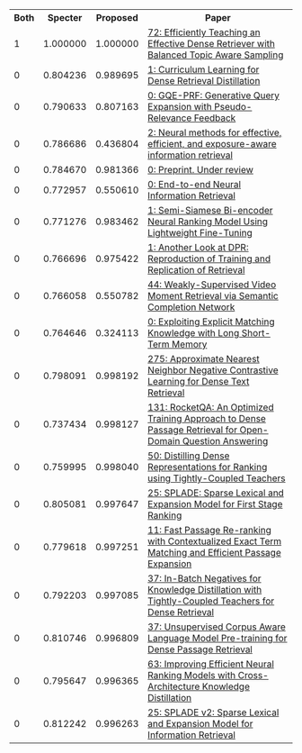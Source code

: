 <html><table><tr>
<th>Both</th>
<th>Specter</th>
<th>Proposed</th>
<th>Paper</th>
</tr>
<tr>
<td>1</td>
<td>1.000000</td>
<td>1.000000</td>
<td><a href="https://www.semanticscholar.org/paper/4deed74a3eee7e629dce2b8ef1e437ca74b2e64a">72: Efficiently Teaching an Effective Dense Retriever with Balanced Topic Aware Sampling</a></td>
</tr>
<tr>
<td>0</td>
<td>0.804236</td>
<td>0.989695</td>
<td><a href="https://www.semanticscholar.org/paper/55c77aab3186dfdfd3eb6bff0f3b525bd10adae9">1: Curriculum Learning for Dense Retrieval Distillation</a></td>
</tr>
<tr>
<td>0</td>
<td>0.790633</td>
<td>0.807163</td>
<td><a href="https://www.semanticscholar.org/paper/57c991a8c09e0809b43f00992f86e0392ff16a74">0: GQE-PRF: Generative Query Expansion with Pseudo-Relevance Feedback</a></td>
</tr>
<tr>
<td>0</td>
<td>0.786686</td>
<td>0.436804</td>
<td><a href="https://www.semanticscholar.org/paper/32ccd0f725fc5f7c81b57cad7787dc15b99151d0">2: Neural methods for effective, efficient, and exposure-aware information retrieval</a></td>
</tr>
<tr>
<td>0</td>
<td>0.784670</td>
<td>0.981366</td>
<td><a href="https://www.semanticscholar.org/paper/d4b95b37bcec7f5b09f02c60e5e12bb13aa86866">0: Preprint. Under review</a></td>
</tr>
<tr>
<td>0</td>
<td>0.772957</td>
<td>0.550610</td>
<td><a href="https://www.semanticscholar.org/paper/abf07133571a2152ee65f1faa0f1bc0e5be8fe6f">0: End-to-end Neural Information Retrieval</a></td>
</tr>
<tr>
<td>0</td>
<td>0.771276</td>
<td>0.983462</td>
<td><a href="https://www.semanticscholar.org/paper/441b420a3779707619f479c74cae5a7e88522082">1: Semi-Siamese Bi-encoder Neural Ranking Model Using Lightweight Fine-Tuning</a></td>
</tr>
<tr>
<td>0</td>
<td>0.766696</td>
<td>0.975422</td>
<td><a href="https://www.semanticscholar.org/paper/74043ae76b95ad34ee9f31d89549aa1c1c820fed">1: Another Look at DPR: Reproduction of Training and Replication of Retrieval</a></td>
</tr>
<tr>
<td>0</td>
<td>0.766058</td>
<td>0.550782</td>
<td><a href="https://www.semanticscholar.org/paper/9c6de8ce8b01ea296664de6c6b7810494a7ed110">44: Weakly-Supervised Video Moment Retrieval via Semantic Completion Network</a></td>
</tr>
<tr>
<td>0</td>
<td>0.764646</td>
<td>0.324113</td>
<td><a href="https://www.semanticscholar.org/paper/f5b461df343f588dded952344846a7745d2e41bf">0: Exploiting Explicit Matching Knowledge with Long Short-Term Memory</a></td>
</tr>
<tr>
<td>0</td>
<td>0.798091</td>
<td>0.998192</td>
<td><a href="https://www.semanticscholar.org/paper/c9b8593db099869fe7254aa1fa53f3c9073b0176">275: Approximate Nearest Neighbor Negative Contrastive Learning for Dense Text Retrieval</a></td>
</tr>
<tr>
<td>0</td>
<td>0.737434</td>
<td>0.998127</td>
<td><a href="https://www.semanticscholar.org/paper/3416e5e5694855f7175125b5fe2e0b659c3cdbfa">131: RocketQA: An Optimized Training Approach to Dense Passage Retrieval for Open-Domain Question Answering</a></td>
</tr>
<tr>
<td>0</td>
<td>0.759995</td>
<td>0.998040</td>
<td><a href="https://www.semanticscholar.org/paper/83f915d30720f1aa1c6f6a4342d7f9e52add756e">50: Distilling Dense Representations for Ranking using Tightly-Coupled Teachers</a></td>
</tr>
<tr>
<td>0</td>
<td>0.805081</td>
<td>0.997647</td>
<td><a href="https://www.semanticscholar.org/paper/1e8a6de5561f557ff9abf43d538d8d5e9347efa0">25: SPLADE: Sparse Lexical and Expansion Model for First Stage Ranking</a></td>
</tr>
<tr>
<td>0</td>
<td>0.779618</td>
<td>0.997251</td>
<td><a href="https://www.semanticscholar.org/paper/ea6838915acc4e7764caa8f2fdae8dc4629f924b">11: Fast Passage Re-ranking with Contextualized Exact Term Matching and Efficient Passage Expansion</a></td>
</tr>
<tr>
<td>0</td>
<td>0.792203</td>
<td>0.997085</td>
<td><a href="https://www.semanticscholar.org/paper/2c74e7258e7c89ca2da1784fb0cb4106a23ac382">37: In-Batch Negatives for Knowledge Distillation with Tightly-Coupled Teachers for Dense Retrieval</a></td>
</tr>
<tr>
<td>0</td>
<td>0.810746</td>
<td>0.996809</td>
<td><a href="https://www.semanticscholar.org/paper/29a3c6968888d8078d21ff5b7d9e6d78c470fdb0">37: Unsupervised Corpus Aware Language Model Pre-training for Dense Passage Retrieval</a></td>
</tr>
<tr>
<td>0</td>
<td>0.795647</td>
<td>0.996365</td>
<td><a href="https://www.semanticscholar.org/paper/102f40abbd5f64a0f7c341ceaf8af4fb536e35f8">63: Improving Efficient Neural Ranking Models with Cross-Architecture Knowledge Distillation</a></td>
</tr>
<tr>
<td>0</td>
<td>0.812242</td>
<td>0.996263</td>
<td><a href="https://www.semanticscholar.org/paper/6242b40d14746a418f30c4737d62d7649d08746f">25: SPLADE v2: Sparse Lexical and Expansion Model for Information Retrieval</a></td>
</tr>
</table></html>
